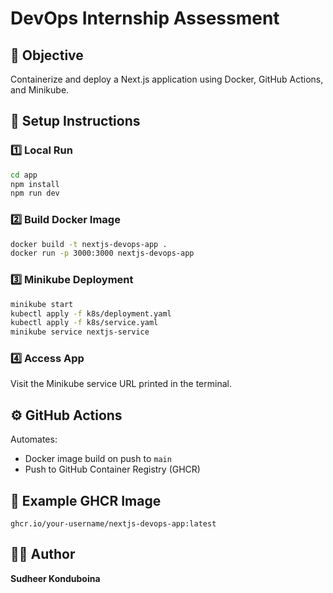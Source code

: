 # DevOps Internship Assessment

## 🚀 Objective
Containerize and deploy a Next.js application using Docker, GitHub Actions, and Minikube.

## 🧩 Setup Instructions

### 1️⃣ Local Run
```bash
cd app
npm install
npm run dev
```

### 2️⃣ Build Docker Image
```bash
docker build -t nextjs-devops-app .
docker run -p 3000:3000 nextjs-devops-app
```

### 3️⃣ Minikube Deployment
```bash
minikube start
kubectl apply -f k8s/deployment.yaml
kubectl apply -f k8s/service.yaml
minikube service nextjs-service
```

### 4️⃣ Access App
Visit the Minikube service URL printed in the terminal.

## ⚙️ GitHub Actions
Automates:
- Docker image build on push to `main`
- Push to GitHub Container Registry (GHCR)

## 🧾 Example GHCR Image
```
ghcr.io/your-username/nextjs-devops-app:latest
```

## 🧑‍💻 Author
**Sudheer Konduboina**
